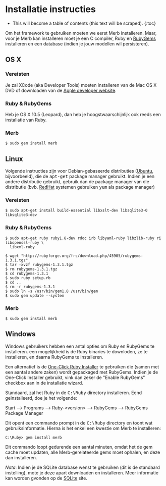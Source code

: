 # Installatie instructies

* This will become a table of contents (this text will be scraped).
{:toc}

Om het framework te gebruiken moeten we eerst Merb installeren. 
Maar, voor je Merb kan installeren 
moet je een C compiler, Ruby en [RubyGems][] installeren 
en een database (indien je jouw modellen wil persisteren).

## OS X

### Vereisten
Je zal XCode (aka Developer Tools) moeten installeren van de Mac OS X DVD 
of downloaden van de [Apple developer website][].

### Ruby & RubyGems
Heb je OS X 10.5 (Leopard), 
dan heb je hoogstwaarschijnlijk ook reeds een installatie van Ruby.

### Merb
    $ sudo gem install merb


## Linux
Volgende instructies zijn voor Debian-gebaseerde distributies ([Ubuntu][], bijvoorbeeld),
die de <tt>apt-get</tt> package manager gebruikt.
Indien je een andere distributie gebruikt, gebruik dan de package manager van die distributie
(bvb. [RedHat][] systemen gebruiken <tt>yum</tt> als package manager)

### Vereisten

    $ sudo apt-get install build-essential libxslt-dev libsqlite3-0 libsqlite3-dev

### Ruby & RubyGems

    $ sudo apt-get ruby ruby1.8-dev rdoc irb libyaml-ruby libzlib-ruby ri libopenssl-ruby \
      libxml-ruby

    $ wget "http://rubyforge.org/frs/download.php/45905/rubygems-1.3.1.tgz"
    $ tar -xvzf rubygems-1.3.1.tgz
    $ rm rubygems-1.3.1.tgz
    $ cd rubygems-1.3.1
    $ sudo ruby setup.rb
    $ cd ..
    $ rm -r rubygems-1.3.1
    $ sudo ln -s /usr/bin/gem1.8 /usr/bin/gem
    $ sudo gem update --system


### Merb

    $ sudo gem install merb

## Windows
Windows gebruikers hebben een antal opties om Ruby en RubyGems te installeren.
een mogelijkheid is de Ruby binaries te downloden, ze te installeren, en daarna RubyGems te installeren.

Een alternatief is de [One-Click Ruby Installer][] te gebruiken
die (samen met een aantal andere zaken) wordt gepackaged met RubyGems.
Indien je de One-Click Installer gebruikt,
vink dan zeker de "Enable RubyGems" checkbox aan in de installatie wizard.

Standaard, zal het Ruby in de <tt>C:\Ruby</tt> directory installeren.
Eend geinstalleerd, doe je het volgende:

Start --&gt; Programs --&gt; Ruby-&lt;version&gt;
--&gt; RubyGems --&gt; RubyGems Package Manager

Dit opent een commando prompt in de <tt>C:\Ruby</tt> directory
en toont wat gebruiksinformatie.
Hierna is het enkel een kwestie om Merb te installeren:

    C:\Ruby> gem install merb

Dit commando loopt gedurende een aantal minuten,
omdat het de gem cache moet updaten, alle Merb-gerelateerde gems moet ophalen,
en deze dan installeren.

_Nota_: Indien je de SQLite database wenst te gebruiken (dit is de standaard instelling),
mote je deze apart downloaden en installeren.
Meer informatie kan worden gvonden op de [SQLite][] site.


<!-- Links -->
[Apple developer website]:  http://developer.apple.com/technology/xcode.html
[One-Click Ruby Installer]: http://rubyinstaller.rubyforge.org/wiki/wiki.pl
[RedHat]:                   http://www.redhat.com/
[RubyGems]:                 http://www.rubygems.org/
[SQLite]:                   http://www.sqlite.org/
[Ubuntu]:                   http://www.ubuntu.com/
